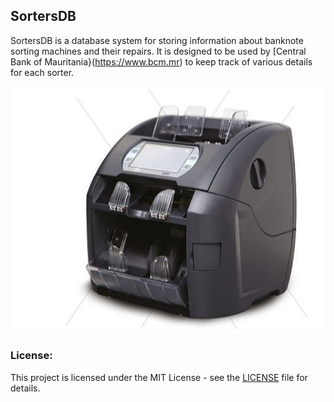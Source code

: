 ## SortersDB
SortersDB is a database system for storing information about banknote sorting machines and their repairs. 
It is designed to be used by [Central Bank of Mauritania}(https://www.bcm.mr) to keep track of various details for each sorter.

![Banknote Sorter CPS X2300](https://github.com/OussamaTeyib/SortersDB/blob/main/assests/images/BanknoteSorter.jpeg)


### License:
This project is licensed under the MIT License - see the [LICENSE](LICENSE) file for details.
